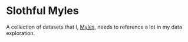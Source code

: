 # Slothful Myles

A collection of datasets that I, [Myles](https://mylesb.ca/), needs to
reference a lot in my data exploration.
